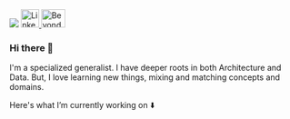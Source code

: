 <img src="https://i.pinimg.com/originals/a5/ba/0f/a5ba0f47e2e2a8bd6a05fee7d9d1d4e1.jpg" class="center"/>

<a href="https://www.linkedin.com/in/meitarkeshet/" class="center">
<img alt="Linkedin" src="https://www.flaticon.com/svg/vstatic/svg/38/38669.svg?token=exp=1611572719~hmac=98531b48101548757be9414efb9ee62a"  width="32" height="32" class="center">
</a>

<a href="https://beyondarchitecture.co">
<img alt="Beyond Architecture" src="https://beyondarchitecture.co/wp-content/uploads/2019/10/logo_4_forweb-e1598458662517.jpg"  width="42" height="32">
</a>

### Hi there 👋
 I'm a specialized generalist. I have deeper roots in both Architecture and Data. But, I love learning new things, mixing and matching concepts and domains.


Here's what I’m currently working on :arrow_down:



<!--
**meitarkeshet/meitarkeshet** is a ✨ _special_ ✨ repository because its `README.md` (this file) appears on your GitHub profile.

Here are some ideas to get you started:

- 🔭 I’m currently working on ...
- 🌱 I’m currently learning ...
- 👯 I’m looking to collaborate on ...
- 🤔 I’m looking for help with ...
- 💬 Ask me about ...
- 📫 How to reach me: ...
- 😄 Pronouns: ...
- ⚡ Fun fact: ...
-->
